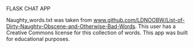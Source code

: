 FLASK CHAT APP 


Naughty_words.txt was taken from www.github.com/LDNOOBW/List-of-Dirty-Naughty-Obscene-and-Otherwise-Bad-Words. This user has a Creative Commons license for this collection of words. This app was built for educational purposes. 